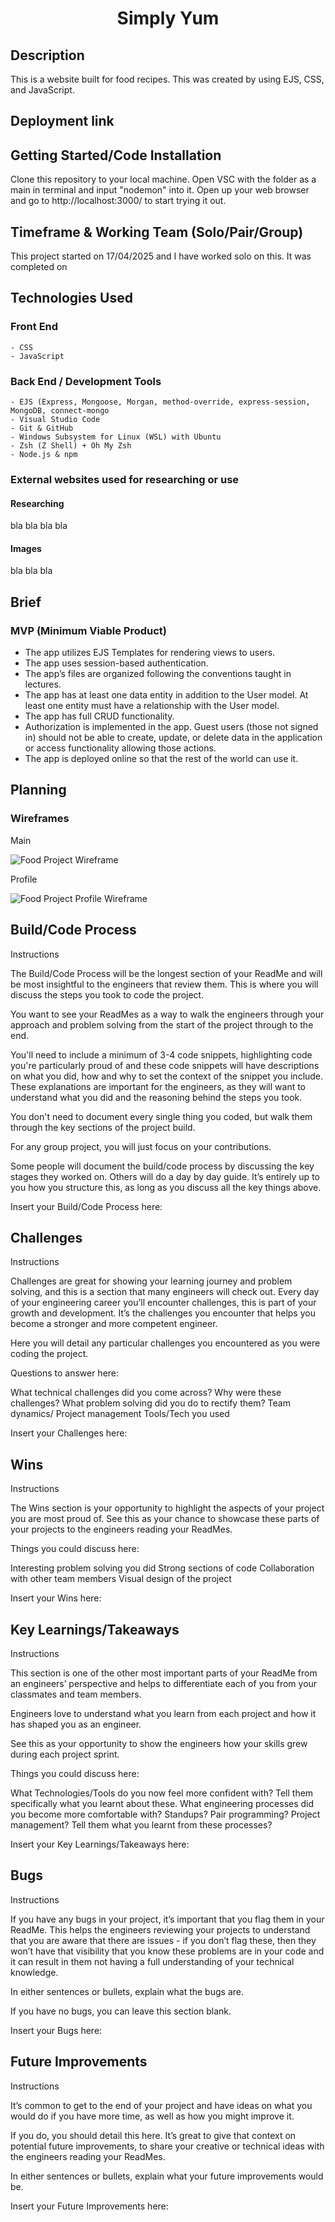 <h1 align="center">Simply Yum</h1>

## Description

This is a website built for food recipes. This was created by using EJS, CSS, and JavaScript.



## Deployment link

<link to deployment link>

## Getting Started/Code Installation

Clone this repository to your local machine. Open VSC with the folder as a main in terminal and input "nodemon" into it. Open up your web browser and go to http://localhost:3000/ to start trying it out.


## Timeframe & Working Team (Solo/Pair/Group)

This project started on 17/04/2025 and I have worked solo on this. It was completed on <date>


## Technologies Used

### Front End
    - CSS
    - JavaScript

### Back End / Development Tools
    - EJS (Express, Mongoose, Morgan, method-override, express-session, MongoDB, connect-mongo
    - Visual Studio Code
    - Git & GitHub
    - Windows Subsystem for Linux (WSL) with Ubuntu
    - Zsh (Z Shell) + Oh My Zsh
    - Node.js & npm

### External websites used for researching or use

#### Researching

bla bla bla
bla

#### Images

bla bla bla


## Brief

### MVP (Minimum Viable Product)
- The app utilizes EJS Templates for rendering views to users.
- The app uses session-based authentication.
- The app’s files are organized following the conventions taught in lectures.
- The app has at least one data entity in addition to the User model. At least one entity must have a relationship with the User model.
- The app has full CRUD functionality.
- Authorization is implemented in the app. Guest users (those not signed in) should not be able to create, update, or delete data in the application or access functionality allowing those actions.
- The app is deployed online so that the rest of the world can use it.


## Planning
### Wireframes
 Main

![Food Project Wireframe](https://res.cloudinary.com/dit5y4gaj/image/upload/v1744880811/a7e4e911-0da9-4ab3-8366-7d1ae1fe1ed1.png)

 Profile

![Food Project Profile Wireframe](https://res.cloudinary.com/dit5y4gaj/image/upload/v1744880838/d7d6f940-0271-4b15-b6dc-15986a0feb2f.png)


## Build/Code Process

Instructions

The Build/Code Process will be the longest section of your ReadMe and will be most insightful to the engineers that review them. This is where you will discuss the steps you took to code the project.

You want to see your ReadMes as a way to walk the engineers through your approach and problem solving from the start of the project through to the end.

You'll need to include a minimum of 3-4 code snippets, highlighting code you're particularly proud of and these code snippets will have descriptions on what you did, how and why to set the context of the snippet you include. These explanations are important for the engineers, as they will want to understand what you did and the reasoning behind the steps you took.

You don't need to document every single thing you coded, but walk them through the key sections of the project build.

For any group project, you will just focus on your contributions. 

Some people will document the build/code process by discussing the key stages they worked on. Others will do a day by day guide. It’s entirely up to you how you structure this, as long as you discuss all the key things above.

Insert your Build/Code Process here:





## Challenges

Instructions

Challenges are great for showing your learning journey and problem solving, and this is a section that many engineers will check out. Every day of your engineering career you’ll encounter challenges, this is part of your growth and development. It’s the challenges you encounter that helps you become a stronger and more competent engineer. 

Here you will detail any particular challenges you encountered as you were coding the project. 

Questions to answer here:

What technical challenges did you come across? 
Why were these challenges? 
What problem solving did you do to rectify them?
Team dynamics/ Project management
Tools/Tech you used

Insert your Challenges here:




## Wins

Instructions

The Wins section is your opportunity to highlight the aspects of your project you are most proud of. See this as your chance to showcase these parts of your projects to the engineers reading your ReadMes.

Things you could discuss here:

Interesting problem solving you did
Strong sections of code
Collaboration with other team members
Visual design of the project

Insert your Wins here:


## Key Learnings/Takeaways

Instructions

This section is one of the other most important parts of your ReadMe from an engineers’ perspective and helps to differentiate each of you from your classmates and team members. 

Engineers love to understand what you learn from each project and how it has shaped you as an engineer. 

See this as your opportunity to show the engineers how your skills grew during each project sprint. 

Things you could discuss here:

What Technologies/Tools do you now feel more confident with? Tell them specifically what you learnt about these. 
What engineering processes did you become more comfortable with? Standups? Pair programming? Project management? Tell them what you learnt from these processes?

Insert your Key Learnings/Takeaways here:





## Bugs

Instructions

If you have any bugs in your project, it’s important that you flag them in your ReadMe. This helps the engineers reviewing your projects to understand that you are aware that there are issues - if you don’t flag these, then they won’t have that visibility that you know these problems are in your code and it can result in them not having a full understanding of your technical knowledge. 

In either sentences or bullets, explain what the bugs are.

If you have no bugs, you can leave this section blank.

Insert your Bugs here:



## Future Improvements

Instructions

It’s common to get to the end of your project and have ideas on what you would do if you have more time, as well as how you might improve it. 

If you do, you should detail this here. It’s great to give that context on potential future improvements, to share your creative or technical ideas with the engineers reading your ReadMes.

In either sentences or bullets, explain what your future improvements would be.

Insert your Future Improvements here:
